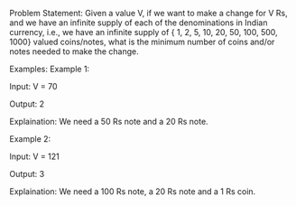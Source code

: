 Problem Statement: Given a value V, if we want to make a change for V Rs, and we have an infinite supply of each of the denominations in Indian currency, i.e., we have an infinite supply of { 1, 2, 5, 10, 20, 50, 100, 500, 1000} valued coins/notes, what is the minimum number of coins and/or notes needed to make the change.

Examples:
Example 1:

Input: V = 70

Output: 2

Explaination: We need a 50 Rs note and a 20 Rs note.

Example 2:

Input: V = 121

Output: 3

Explaination: We need a 100 Rs note, a 20 Rs note and a 1 Rs coin.
